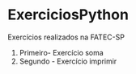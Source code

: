 # ExerciciosPython
Exercícios realizados na FATEC-SP
 
1) Primeiro- Exercício  soma
2) Segundo - Exercício imprimir
